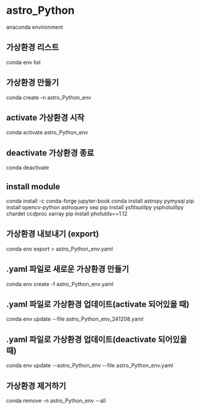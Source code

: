 
# astro_Python
anaconda environment

## 가상환경 리스트
conda env list

## 가상환경 만들기
conda create -n astro_Python_env

## activate 가상환경 시작
conda activate astro_Python_env

## deactivate 가상환경 종료
conda deactivate

## install module
conda install -c conda-forge jupyter-book
conda install astropy pymysql
pip install opencv-python astroquery sep
pip install ysfitsutilpy ysphotutilpy chardet ccdproc xarray
pip install photutils==1.12

## 가상환경 내보내기 (export)
conda env export > astro_Python_env.yaml

## .yaml 파일로 새로운 가상환경 만들기
conda env create -f astro_Python_env.yaml

## .yaml 파일로 가상환경 업데이트(activate 되어있을 때)
conda env update --file astro_Python_env_241208.yaml

## .yaml 파일로 가상환경 업데이트(deactivate 되어있을 때)
conda env update --astro_Python_env --file astro_Python_env.yaml

## 가상환경 제거하기
conda remove -n astro_Python_env --all
